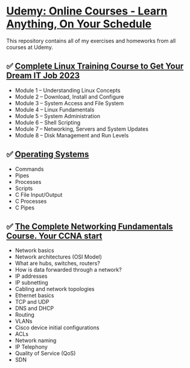 # [Udemy: Online Courses - Learn Anything, On Your Schedule](https://www.udemy.com/)
This repository contains all of my exercises and homeworks from all courses at Udemy.

## :white_check_mark: [Complete Linux Training Course to Get Your Dream IT Job 2023](https://www.udemy.com/course/complete-linux-training-course-to-get-your-dream-it-job/) 
- Module 1 – Understanding Linux Concepts
- Module 2 – Download, Install and Configure   
- Module 3 – System Access and File System   
- Module 4 – Linux Fundamentals   
- Module 5 – System Administration  
- Module 6 – Shell Scripting 
- Module 7 – Networking, Servers and System Updates  
- Module 8 – Disk Management and Run Levels 

## :white_check_mark: [Operating Systems](https://github.com/avelin/fmi-os)
- Commands
- Pipes
- Processes
- Scripts
- C File Input/Output
- C Processes
- C Pipes

## :white_check_mark: [The Complete Networking Fundamentals Course. Your CCNA start](https://www.udemy.com/course/complete-networking-fundamentals-course-ccna-start/) 
- Network basics
- Network architectures (OSI Model)
- What are hubs, switches, routers?
- How is data forwarded through a network?
- IP addresses
- IP subnetting
- Cabling and network topologies
- Ethernet basics
- TCP and UDP
- DNS and DHCP
- Routing
- VLANs
- Cisco device initial configurations
- ACLs
- Network naming
- IP Telephony
- Quality of Service (QoS)
- SDN

<!--
## [Fundamentals of Unix and Linux System Administration](https://www.udemy.com/course/fundamentals-of-unix-and-linux-system-administration/) :white_check_mark: 
- Package management
- Shell Scripting
- Booting and Shutting Down
- User Access Control
- Controlling Processes
- The File System
- Adding New Users
- Storage
- Periodic Processes
- Backups
- Syslog and Log files
- TCP/IP Networking
- Netfilter and IP tables
- DNS: The Domain name system
- The Network File System
- Sharing files with Windows
- Email Services
- Network management and debugging
- Security
- SSH
- Web Hosting
- Performance Analysis

## [Windows Server 2019 Administration](https://www.udemy.com/course/windows-server-2019-administration-h/) :white_check_mark:  
- Deploying Windows Server Desktop Experience
- Deploying Windows Server Core
- Understanding how PowerShell can be used for many administrative tasks
- Managing Active Directory objects, including users, computers, groups, and more
- Learn how Windows Server 2019 and Active Directory integrates with Azure Active Directory (AzureAD)
- Understanding Windows Server Group Policy design considerations, processing and troubleshooting
- Administering Windows Server Group Policy settings and preferences
- Managing DNS on a Windows Server, including management of Active Directory Integrated, Primary, Secondary and Stub zones, Records, Scavenging and more.
- Manage Windows updates using WSUS to ensure clients and servers have the most recent updates
- Implementing and Managing DHCP on Windows Server, topics such as DHCP Failover, DHCP Split-Scope
- Windows Server folder quotas and file screens
- Deploy DFS Namespace and DFS Replication using Windows Server
- Managing Print Servers and deploying printers using Group Policy Preferences
- Use Windows Server Hyper-V to create and manage virtual machines
- Understand Windows Server built-in monitoring tools
- Backup and Restore Windows Server using built-in tools
- Implement Failover Clustering


## [DevOps Beginners to Advanced | Decoding DevOps with Projects](https://www.udemy.com/course/decodingdevops/) :white_check_mark: 

- Module 1 - Linux, Vagrant
  - Basics of Linux
  - Server Management in Linux
  - Vagrant
  - Basics of networking
  - Project
  - Vprofile Project Intro & Setup on VM’s

- Module 2 - Bash Scripting
  - Bash Scripting
  - Basics of scripting
  - Variables, Conditions, Loops etc
  - Automating day to day admin tasks

- Module 3 - AWS Part-1
  - Cloud Computing Intro
  - IAM
  - Ec2 Instances, EBS Volumes, ELB
  - S3
  - Cloudwatch
  - RDS
  - Autoscaling
  - Route53
  - Project
  - AWS Cloud For Project Set Up Lift & Shift
  - Re-Architecting Web App on AWS Cloud [PAAS & SAAS]

- Module 4 - Git, Jenkins
  - Version control system = Git & GitHub
  - Build Tools | Build & Test Java Code = Maven
  - Continuous Integration Intro
  - Jenkins
  - Jenkins as a Build Server
  - Jenkins Jobs | Build , Test, Deploy, Notify
  - Jenkins Master/Slave, Nexus, Sonarqube
  - Jenkins CI Pipeline
  - Jenkins Administration
  - Project
  - Continuous Integration Using Jenkins, Nexus, Sonarqube & Slack

- Module 5 - Python
  - Python Scripting
  - Basics of python programming
  - vars, datatypes, conditions, loops, function, modules etc
  - Pythons for automating OS tasks

- Module 6 - Ansible
  - Ansible Intro
  - Ad Hoc commands
  - Modules
  - YAML into
  - Playbooks
  - vars, conditions, loops,
  - handlers, templates etc etc etc
  - Variables deep dive
  - Roles
  - Ansible for AWS
  - Project
  - Continuous Delivery and Configuration Management [Jenkins plus Ansible]

- Module 7 - AWS Part-2
  - AWS Part 2
  - VPC in depth
  - Log management and custom metrics
  - Project
  - Vprofile on Beanstalk & RDS
  - Code Commit, Code Build & Code Pipeline
  - CI & CD on AWS Cloud for Vprofile Project
  - Beanstalk, RDS, CodePipeline etc

- Module 8 - Docker, Kubernetes
  - Docker Intro
  - Understanding and Implementing Containers
  - Volumes, Network, logs etc
  - Building Images for Vprofile project
  - Docker compose to run vprofile multi containers
  - Kubernetes Intro
  - Kubernetes setup for production Env
  - Kubernetes objects
  - Pods, Services, Controllers, Deployment
  - Replication, Autoscaling, Resource quotas, secret, configmap, namespace.
  - Project
  - Vprofile Project deployment on Kubernetes

- Module 9 - Terraform
  - Terraform for AWS Cloud automation
  - Cloudformation for AWS loud automation
-->
